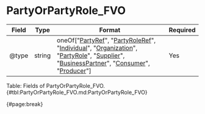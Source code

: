<!--
    ATTENTION: This file was generated via gradle!
               Do NOT manually edit this file! Any such changes will be overwritten!
-->

# PartyOrPartyRole_FVO

| Field | Type | Format | Required |
| ------- | ------- | ------- | --- |
| @type | string | oneOf["[PartyRef](#partyref_fvo)", "[PartyRoleRef](#partyroleref_fvo)", "[Individual](#individual_fvo)", "[Organization](#organization_fvo)", "[PartyRole](#partyrole_fvo)", "[Supplier](#supplier_fvo)", "[BusinessPartner](#businesspartner_fvo)", "[Consumer](#consumer_fvo)", "[Producer](#producer_fvo)"] | Yes |

Table: Fields of PartyOrPartyRole_FVO. {#tbl:PartyOrPartyRole_FVO.md:PartyOrPartyRole_FVO}

{#page:break}
